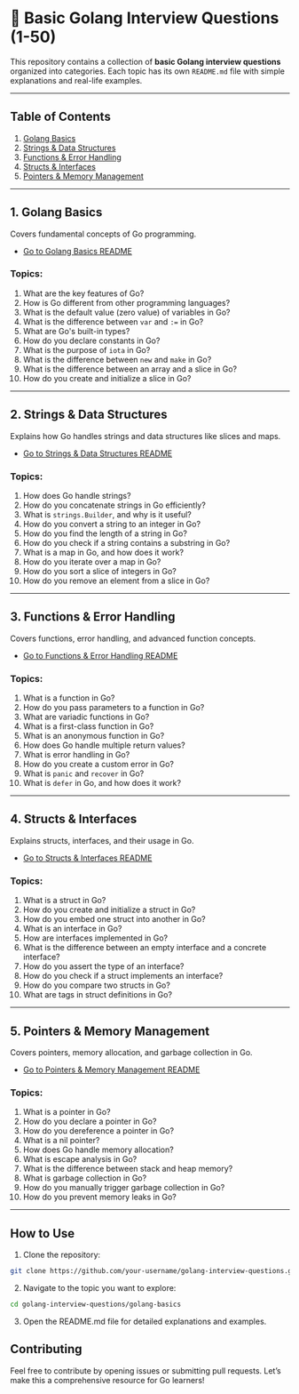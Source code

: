 # 📌 Basic Golang Interview Questions (1-50)

This repository contains a collection of **basic Golang interview questions** organized into categories. Each topic has its own `README.md` file with simple explanations and real-life examples.

---

## Table of Contents
1. [Golang Basics](golang-basics)
2. [Strings & Data Structures](strings-data-structures)
3. [Functions & Error Handling](functions-error-handling)
4. [Structs & Interfaces](structs-interfaces)
5. [Pointers & Memory Management](pointers-memory-management)

---

## 1. Golang Basics
Covers fundamental concepts of Go programming.
- [Go to Golang Basics README](golang-basics/README.md)

### Topics:
1. What are the key features of Go?
2. How is Go different from other programming languages?
3. What is the default value (zero value) of variables in Go?
4. What is the difference between `var` and `:=` in Go?
5. What are Go's built-in types?
6. How do you declare constants in Go?
7. What is the purpose of `iota` in Go?
8. What is the difference between `new` and `make` in Go?
9. What is the difference between an array and a slice in Go?
10. How do you create and initialize a slice in Go?

---

## 2. Strings & Data Structures
Explains how Go handles strings and data structures like slices and maps.
- [Go to Strings & Data Structures README](strings-data-structures/README.md)

### Topics:
1. How does Go handle strings?
2. How do you concatenate strings in Go efficiently?
3. What is `strings.Builder`, and why is it useful?
4. How do you convert a string to an integer in Go?
5. How do you find the length of a string in Go?
6. How do you check if a string contains a substring in Go?
7. What is a map in Go, and how does it work?
8. How do you iterate over a map in Go?
9. How do you sort a slice of integers in Go?
10. How do you remove an element from a slice in Go?

---

## 3. Functions & Error Handling
Covers functions, error handling, and advanced function concepts.
- [Go to Functions & Error Handling README](functions-error-handling/README.md)

### Topics:
1. What is a function in Go?
2. How do you pass parameters to a function in Go?
3. What are variadic functions in Go?
4. What is a first-class function in Go?
5. What is an anonymous function in Go?
6. How does Go handle multiple return values?
7. What is error handling in Go?
8. How do you create a custom error in Go?
9. What is `panic` and `recover` in Go?
10. What is `defer` in Go, and how does it work?

---

## 4. Structs & Interfaces
Explains structs, interfaces, and their usage in Go.
- [Go to Structs & Interfaces README](structs-interfaces/README.md)

### Topics:
1. What is a struct in Go?
2. How do you create and initialize a struct in Go?
3. How do you embed one struct into another in Go?
4. What is an interface in Go?
5. How are interfaces implemented in Go?
6. What is the difference between an empty interface and a concrete interface?
7. How do you assert the type of an interface?
8. How do you check if a struct implements an interface?
9. How do you compare two structs in Go?
10. What are tags in struct definitions in Go?

---

## 5. Pointers & Memory Management
Covers pointers, memory allocation, and garbage collection in Go.
- [Go to Pointers & Memory Management README](pointers-memory-management/README.md)

### Topics:
1. What is a pointer in Go?
2. How do you declare a pointer in Go?
3. How do you dereference a pointer in Go?
4. What is a nil pointer?
5. How does Go handle memory allocation?
6. What is escape analysis in Go?
7. What is the difference between stack and heap memory?
8. What is garbage collection in Go?
9. How do you manually trigger garbage collection in Go?
10. How do you prevent memory leaks in Go?

---

## How to Use
1. Clone the repository:
```bash
git clone https://github.com/your-username/golang-interview-questions.git
```
2. Navigate to the topic you want to explore:
```bash
cd golang-interview-questions/golang-basics
```
3. Open the README.md file for detailed explanations and examples.

## Contributing
Feel free to contribute by opening issues or submitting pull requests. Let’s make this a comprehensive resource for Go learners!

